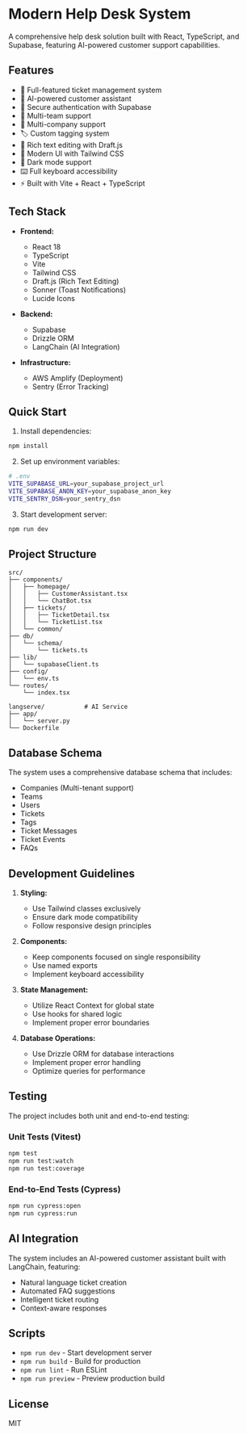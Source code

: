 # Modern Help Desk System

A comprehensive help desk solution built with React, TypeScript, and Supabase, featuring AI-powered customer support capabilities.

## Features

- 🎫 Full-featured ticket management system
- 🤖 AI-powered customer assistant
- 🔐 Secure authentication with Supabase
- 👥 Multi-team support
- 🏢 Multi-company support
- 🏷️ Custom tagging system
- 📝 Rich text editing with Draft.js
- 🎨 Modern UI with Tailwind CSS
- 🌙 Dark mode support
- ⌨️ Full keyboard accessibility
- ⚡ Built with Vite + React + TypeScript

## Tech Stack

- **Frontend:**
  - React 18
  - TypeScript
  - Vite
  - Tailwind CSS
  - Draft.js (Rich Text Editing)
  - Sonner (Toast Notifications)
  - Lucide Icons
  
- **Backend:**
  - Supabase
  - Drizzle ORM
  - LangChain (AI Integration)
  
- **Infrastructure:**
  - AWS Amplify (Deployment)
  - Sentry (Error Tracking)

## Quick Start

1. Install dependencies:
```bash
npm install
```

2. Set up environment variables:
```bash
# .env
VITE_SUPABASE_URL=your_supabase_project_url
VITE_SUPABASE_ANON_KEY=your_supabase_anon_key
VITE_SENTRY_DSN=your_sentry_dsn
```

3. Start development server:
```bash
npm run dev
```

## Project Structure

```
src/
├── components/
│   ├── homepage/
│   │   ├── CustomerAssistant.tsx
│   │   └── ChatBot.tsx
│   ├── tickets/
│   │   ├── TicketDetail.tsx
│   │   └── TicketList.tsx
│   └── common/
├── db/
│   └── schema/
│       └── tickets.ts
├── lib/
│   └── supabaseClient.ts
├── config/
│   └── env.ts
└── routes/
    └── index.tsx

langserve/           # AI Service
├── app/
│   └── server.py
└── Dockerfile
```

## Database Schema

The system uses a comprehensive database schema that includes:

- Companies (Multi-tenant support)
- Teams
- Users
- Tickets
- Tags
- Ticket Messages
- Ticket Events
- FAQs

## Development Guidelines

1. **Styling:**
   - Use Tailwind classes exclusively
   - Ensure dark mode compatibility
   - Follow responsive design principles

2. **Components:**
   - Keep components focused on single responsibility
   - Use named exports
   - Implement keyboard accessibility

3. **State Management:**
   - Utilize React Context for global state
   - Use hooks for shared logic
   - Implement proper error boundaries

4. **Database Operations:**
   - Use Drizzle ORM for database interactions
   - Implement proper error handling
   - Optimize queries for performance

## Testing

The project includes both unit and end-to-end testing:

### Unit Tests (Vitest)
```bash
npm test
npm run test:watch
npm run test:coverage
```

### End-to-End Tests (Cypress)
```bash
npm run cypress:open
npm run cypress:run
```

## AI Integration

The system includes an AI-powered customer assistant built with LangChain, featuring:

- Natural language ticket creation
- Automated FAQ suggestions
- Intelligent ticket routing
- Context-aware responses

## Scripts

- `npm run dev` - Start development server
- `npm run build` - Build for production
- `npm run lint` - Run ESLint
- `npm run preview` - Preview production build

## License

MIT
